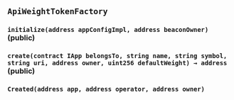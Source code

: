 ## `ApiWeightTokenFactory`






### `initialize(address appConfigImpl, address beaconOwner)` (public)





### `create(contract IApp belongsTo, string name, string symbol, string uri, address owner, uint256 defaultWeight) → address` (public)






### `Created(address app, address operator, address owner)`







